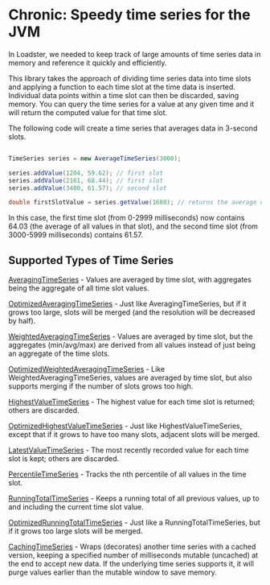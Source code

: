 Chronic: Speedy time series for the JVM
=======================================

In Loadster, we needed to keep track of large amounts of time series data in memory and reference it quickly and 
efficiently.

This library takes the approach of dividing time series data into time slots and applying a function to each time slot
at the time data is inserted. Individual data points within a time slot can then be discarded, saving memory. You can
query the time series for a value at any given time and it will return the computed value for that time slot.

The following code will create a time series that averages data in 3-second slots.

```java

TimeSeries series = new AverageTimeSeries(3000);

series.addValue(1204, 59.62); // first slot
series.addValue(2161, 68.44); // first slot
series.addValue(3480, 61.57); // second slot

double firstSlotValue = series.getValue(1680); // returns the average of all values from time 0-2999

```

In this case, the first time slot (from 0-2999 milliseconds) now contains 64.03 (the average of all values in
that slot), and the second time slot (from 3000-5999 milliseconds) contains 61.57.

Supported Types of Time Series
------------------------------

[AveragingTimeSeries](https://github.com/azhawkes/chronic/blob/master/src/main/java/com/andyhawkes/chronic/AveragingTimeSeries.java) - 
Values are averaged by time slot, with aggregates being the aggregate of all time slot values.

[OptimizedAveragingTimeSeries](https://github.com/azhawkes/chronic/blob/master/src/main/java/com/andyhawkes/chronic/OptimizedAveragingTimeSeries.java) - 
Just like AveragingTimeSeries, but if it grows too large, slots will be merged (and the resolution will be decreased by half).

[WeightedAveragingTimeSeries](https://github.com/azhawkes/chronic/blob/master/src/main/java/com/andyhawkes/chronic/WeightedAveragingTimeSeries.java) - 
Values are averaged by time slot, but the aggregates (min/avg/max) are derived from all values instead of just being an aggregate of the time slots.

[OptimizedWeightedAveragingTimeSeries](https://github.com/azhawkes/chronic/blob/master/src/main/java/com/andyhawkes/chronic/OptimizedWeightedAveragingTimeSeries.java) - 
Like WeightedAveragingTimeSeries, values are averaged by time slot, but also supports merging if the number of slots grows too high.

[HighestValueTimeSeries](https://github.com/azhawkes/chronic/blob/master/src/main/java/com/andyhawkes/chronic/HighestValueTimeSeries.java) -
The highest value for each time slot is returned; others are discarded.

[OptimizedHighestValueTimeSeries](https://github.com/azhawkes/chronic/blob/master/src/main/java/com/andyhawkes/chronic/OptimizedHighestValueTimeSeries.java) -
Just like HighestValueTimeSeries, except that if it grows to have too many slots, adjacent slots will be merged.

[LatestValueTimeSeries](https://github.com/azhawkes/chronic/blob/master/src/main/java/com/andyhawkes/chronic/LatestValueTimeSeries.java) -
The most recently recorded value for each time slot is kept; others are discarded.

[PercentileTimeSeries](https://github.com/azhawkes/chronic/blob/master/src/main/java/com/andyhawkes/chronic/PercentileTimeSeries.java) -
Tracks the nth percentile of all values in the time slot.

[RunningTotalTimeSeries](https://github.com/azhawkes/chronic/blob/master/src/main/java/com/andyhawkes/chronic/RunningTotalTimeSeries.java) -
Keeps a running total of all previous values, up to and including the current time slot value.

[OptimizedRunningTotalTimeSeries](https://github.com/azhawkes/chronic/blob/master/src/main/java/com/andyhawkes/chronic/OptimizedRunningTotalTimeSeries.java) -
Just like a RunningTotalTimeSeries, but if it grows too large slots will be merged.

[CachingTimeSeries](https://github.com/azhawkes/chronic/blob/master/src/main/java/com/andyhawkes/chronic/CachingTimeSeries.java) -
Wraps (decorates) another time series with a cached version, keeping a specified number of milliseconds mutable (uncached)
at the end to accept new data. If the underlying time series supports it, it will purge values earlier than the mutable
window to save memory.
